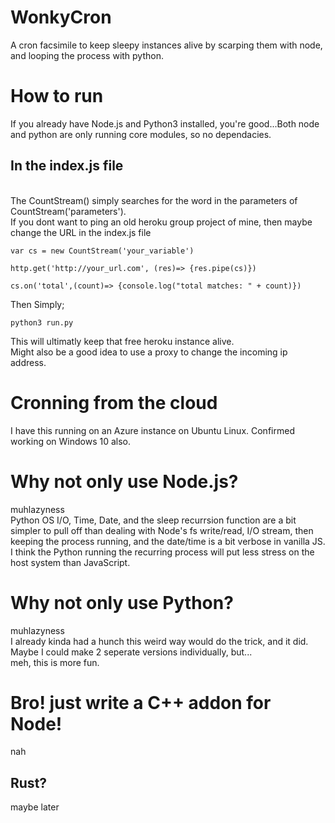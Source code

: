 # WonkyCron
A cron facsimile to keep sleepy instances alive by scarping them with node, and looping the process with python.

# How to run
If you already have Node.js and Python3 installed, you're good...Both node and python are only running core modules, so no dependacies.
## In the index.js file
\
The CountStream() simply searches for the word in the parameters of CountStream('parameters'). 
\
If you dont want to ping an old heroku group project of mine, then maybe change the URL in the index.js file
```
var cs = new CountStream('your_variable')

http.get('http://your_url.com', (res)=> {res.pipe(cs)})

cs.on('total',(count)=> {console.log("total matches: " + count)})
```
Then Simply;
```
python3 run.py
```
This will ultimatly keep that free heroku instance alive.
\
Might also be a good idea to use a proxy to change the incoming ip address.
# Cronning from the cloud
I have this running on an Azure instance on Ubuntu Linux. Confirmed working on Windows 10 also.
# Why not only use Node.js?
muhlazyness
\
Python OS I/O, Time, Date, and the sleep recurrsion function are a bit simpler to pull off than dealing with Node's fs write/read, I/O stream, then keeping the process running, and the date/time is a bit verbose in vanilla JS.
\
I think the Python running the recurring process will put less stress on the host system than JavaScript.
# Why not only use Python?
muhlazyness
\
I already kinda had a hunch this weird way would do the trick, and it did. Maybe I could make 2 seperate versions individually, but...
\
meh, this is more fun.
# Bro! just write a C++ addon for Node!
nah
## Rust?
maybe later